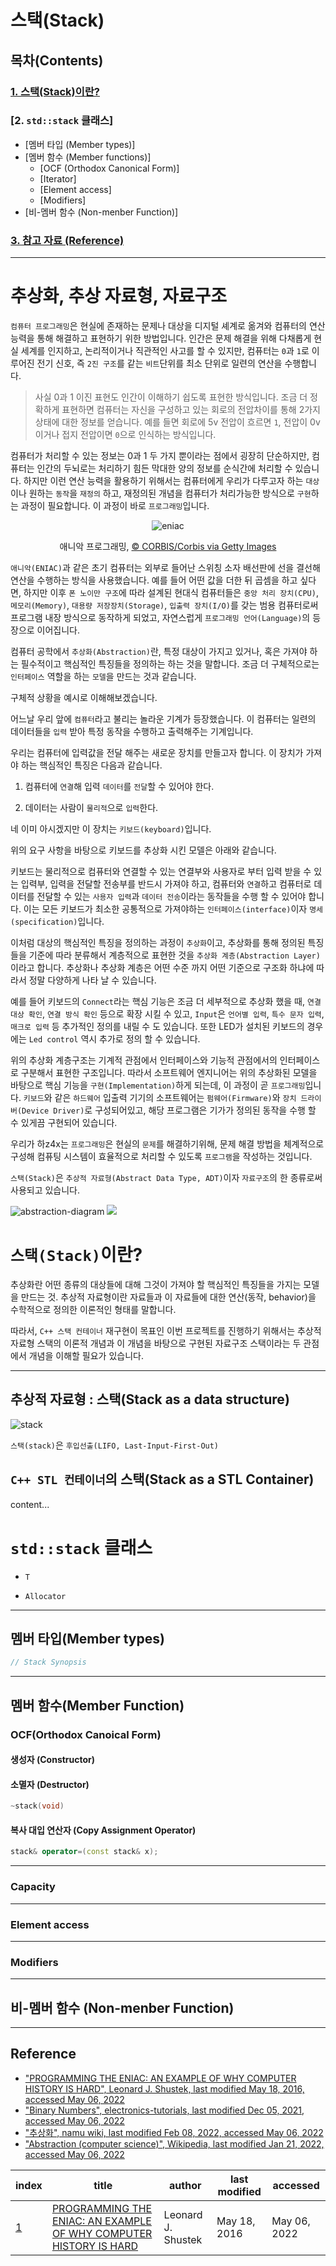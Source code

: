 # 스택(Stack)

## 목차(Contents)

### [1. 스택(Stack)이란?](#스택stack이란)
### [2. `std::stack` 클래스]
+ [멤버 타입 (Member types)]
+ [멤버 함수 (Member functions)]
  + [OCF (Orthodox Canonical Form)]
  + [Iterator]
  + [Element access]
  + [Modifiers]
+ [비-멤버 함수 (Non-menber Function)]
### [3. 참고 자료 (Reference)](#reference)
---

# 추상화, 추상 자료형, 자료구조


<!-- ![](./images/../../images/human_abstraction.png) -->

<!-- > 추상 : 여러 가지 사물이나 개념에서 공통되는 특성이나 속성 따위를 추출하여 파악하는 작용. <sup>[1] -->

`컴퓨터 프로그래밍`은 현실에 존재하는 문제나 대상을 디지털 셰계로 옮겨와 컴퓨터의 연산능력을 통해 해결하고 표현하기 위한 방법입니다. 인간은 문제 해결을 위해 다채롭게 현실 세계를 인지하고, 논리적이거나 직관적인 사고를 할 수 있지만, 컴퓨터는 `0`과 `1`로 이루어진 전기 신호, 즉 `2진 구조`를 같는 `비트`단위를 최소 단위로 일련의 연산을 수행합니다.

> 사실 0과 1 이진 표현도 인간이 이해하기 쉽도록 표현한 방식입니다. 조금 더 정확하게 표현하면 컴퓨터는 자신을 구성하고 있는 회로의 전압차이를 통해 2가지 상태에 대한 정보를 얻습니다. 예를 들면 회로에 5v 전압이 흐르면 `1`, 전압이 0v 이거나 접지 전압이면 `0`으로 인식하는 방식입니다.

컴퓨터가 처리할 수 있는 정보는 0과 1 두 가지 뿐이라는 점에서 굉장히 단순하지만, 컴퓨터는 인간의 두뇌로는 처리하기 힘든 막대한 양의 정보를 순식간에 처리할 수 있습니다. 하지만 이런 연산 능력을 활용하기 위해서는 컴퓨터에게 우리가 다루고자 하는 `대상`이나 원하는 `동작`을 `재정의` 하고, 재정의된 개념을  컴퓨터가 처리가능한 방식으로 `구현`하는 과정이 필요합니다. 이 과정이 바로 `프로그래밍`입니다.

<p align="center">
<img src="https://media.gettyimages.com/photos/computer-operators-program-eniac-the-first-electronic-digital-by-picture-id615303458?s=2048x2048" alt="eniac">
</p>
<p align="center">
애니악 프로그래밍,
 <a href="https://media.gettyimages.com/photos/computer-operators-program-eniac-the-first-electronic-digital-by-picture-id615303458?s=2048x2048">© CORBIS/Corbis via Getty Images</a>
</p>

`애니악(ENIAC)`과 같은 초기 컴퓨터는 외부로 들어난 스위칭 소자 배선판에 선을 결선해 연산을 수행하는 방식을 사용했습니다. 예를 들어 어떤 값을 더한 뒤 곱셈을 하고 싶다면,  하지만 이후 `폰 노이만 구조`에 따라 설계된 현대식 컴퓨터들은 `중앙 처리 장치(CPU)`, `메모리(Memory)`, `대용량 저장장치(Storage)`, `입출력 장치(I/O)`를 갖는 범용 컴퓨터로써 프로그램 내장 방식으로 동작하게 되었고, 자연스럽게 `프로그래밍 언어(Language)`의 등장으로 이어집니다.


컴퓨터 공학에서 `추상화(Abstraction)`란, 특정 대상이 가지고 있거나, 혹은 가져야 하는 필수적이고 핵심적인 특징들을 정의하는 하는 것을 말합니다. 조금 더 구체적으로는 `인터페이스` 역할을 하는 `모델`을 만드는 것과 같습니다.



구체적 상황을 예시로 이해해보겠습니다.

어느날 우리 앞에 `컴퓨터`라고 불리는 놀라운 기계가 등장했습니다. 이 컴퓨터는 일련의 데이터들을 `입력` 받아 특정 동작을 수행하고 출력해주는 기계입니다.

우리는 컴퓨터에 입력값을 전달 해주는 새로운 장치를 만들고자 합니다. 이 장치가 가져야 하는 핵심적인 특징은 다음과 같습니다.

1. 컴퓨터에 `연결`해 입력 `데이터`를 `전달`할 수 있어야 한다.
   
2. 데이터는 사람이 `물리적`으로 `입력`한다.

네 이미 아시겠지만 이 장치는 `키보드(keyboard)`입니다.

위의 요구 사항을 바탕으로 키보드를 추상화 시킨 모델은 아래와 같습니다.

키보드는 물리적으로 컴퓨터와 연결할 수 있는 연결부와 사용자로 부터 입력 받을 수 있는 입력부, 입력을 전달할 전송부를 반드시 가져야 하고, 컴퓨터와 `연결`하고 컴퓨터로 데이터를 전달할 수 있는 `사용자 입력`과 `데이터 전송`이라는 동작들을 수행 할 수 있어야 합니다. 이는 모든 키보드가 최소한 공통적으로 가져야하는 `인터페이스(interface)`이자 `명세(specification)`입니다.

이처럼 대상의 핵심적인 특징을 정의하는 과정이 `추상화`이고, 추상화를 통해 정의된 특징들을 기준에 따라 분류해서 계층적으로 표현한 것을 `추상화 계층(Abstraction Layer)`이라고 합니다. 추상화나 추상화 계층은 어떤 수준 까지 어떤 기준으로 구조화 하냐에 따라서 정말 다양하게 나타 날 수 있습니다.

예를 들어 키보드의 `Connect`라는 핵심 기능은 조금 더 세부적으로 추상화 했을 때, `연결 대상 확인`, `연결 방식 확인` 등으로 확장 시킬 수 있고, `Input`은 `언어별 입력`, `특수 문자 입력`, `매크로 입력` 등 추가적인 정의를 내릴 수 도 있습니다. 또한 LED가 설치된 키보드의 경우에는 `Led control` 역시 추가로 정의 할 수 있습니다.

위의 추상화 계층구조는 기계적 관점에서 인터페이스와 기능적 관점에서의 인터페이스로 구분해서 표현한 구조입니다. 따라서 소프트웨어 엔지니어는 위의 추상화된 모델을 바탕으로 핵심 기능을 `구현(Implementation)`하게 되는데, 이 과정이 곧 `프로그래밍`입니다. `키보드`와 같은 `하드웨어` 입출력 기기의 소프트웨어는 `펌웨어(Firmware)`와 `장치 드라이버(Device Driver)`로 구성되어있고, 해당 프로그램은 기가가 정의된 동작을 수행 할 수 있게끔 구현되어 있습니다.




우리가 하z4x는 `프로그래밍`은 현실의 `문제`를 해결하기위해, 문제 해결 방법을 체계적으로 구성해 컴퓨팅 시스템이 효율적으로 처리할 수 있도록 `프로그램`을 작성하는 것입니다.



`스택(Stack)`은 `추상적 자료형(Abstract Data Type, ADT)`이자  `자료구조`의 한 종류로써 사용되고 있습니다.



![abstraction-diagram](./../images/abstraction_diagram.png)
![](./../images/stack_boxes.png)

# `스택(Stack)`이란?



추상화란 어떤 종류의 대상들에 대해 그것이 가져야 할 핵심적인 특징들을 가지는 모델을 만드는 것.
추상적 자료형이란 자료들과 이 자료들에 대한 연산(동작, behavior)을 수학적으로 정의한 이론적인 형태를 말합니다. 

따라서, `C++ 스택 컨테이너` 재구현이 목표인 이번 프로젝트를 진행하기 위해서는 추상적 자료형 스택의 이론적 개념과 이 개념을 바탕으로 구현된 자료구조 스택이라는 두 관점에서 개념을 이해할 필요가 있습니다.

---
## 추상적 자료형 : 스택(Stack as a data structure)

![stack](https://cdn.programiz.com/sites/tutorial2program/files/stack.png)

`스택(stack)`은 `후입선출(LIFO, Last-Input-First-Out)`
## `C++ STL 컨테이너`의 스택(Stack as a STL Container)
content...

# `std::stack` 클래스


+ `T`

+ `Allocator`

---
## 멤버 타입(Member types)

```c++
// Stack Synopsis


```


---
## 멤버 함수(Member Function)

### OCF(Orthodox Canoical Form)

#### 생성자 (Constructor)

#### 소멸자 (Destructor)
  
```c++
~stack(void)
```

#### 복사 대입 연산자 (Copy Assignment Operator)

```c++
stack& operator=(const stack& x);
```
---
### Capacity

---
### Element access


---
### Modifiers
---
## 비-멤버 함수 (Non-menber Function)
---
## Reference

+ ["PROGRAMMING THE ENIAC: AN EXAMPLE OF WHY COMPUTER HISTORY IS HARD", Leonard J. Shustek, last modified May 18, 2016, accessed May 06, 2022](https://computerhistory.org/blog/programming-the-eniac-an-example-of-why-computer-history-is-hard/)
+ ["Binary Numbers", electronics-tutorials, last modified Dec 05, 2021, accessed May 06, 2022](https://www.electronics-tutorials.ws/binary/bin_1.html)
+ ["추상화", namu wiki, last modified Feb 08, 2022, accessed May 06, 2022](https://namu.wiki/w/%EC%B6%94%EC%83%81%ED%99%94)
+ ["Abstraction (computer science)", Wikipedia, last modified Jan 21, 2022, accessed May 06, 2022](https://en.wikipedia.org/wiki/Abstraction_(computer_science))

index|title | author | last modified | accessed
-|-|-|-|-
[1](https://computerhistory.org/blog/programming-the-eniac-an-example-of-why-computer-history-is-hard/)|[PROGRAMMING THE ENIAC: AN EXAMPLE OF WHY COMPUTER HISTORY IS HARD](https://computerhistory.org/blog/programming-the-eniac-an-example-of-why-computer-history-is-hard/)|Leonard J. Shustek|May 18, 2016|May 06, 2022


